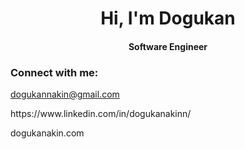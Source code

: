 <h1 align="center">Hi, I'm Dogukan</h1>
<h4 align="center"> Software Engineer </h4>


<h3 align="left">Connect with me:</h3>
<p align="left">
  <a href="mailto:dogukannakin@gmail.com">dogukannakin@gmail.com</a>
<p align="left">
   https://www.linkedin.com/in/dogukanakinn/
</p>
<p align="left">
   dogukanakin.com
</p>

